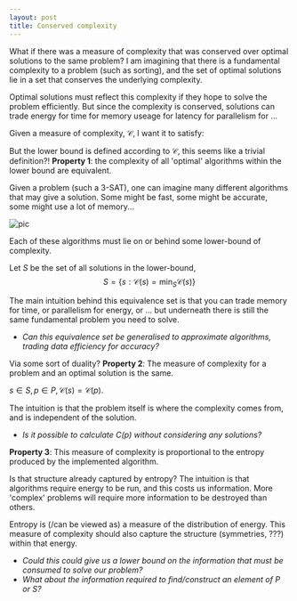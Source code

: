 ```yaml
---
layout: post
title: Conserved complexity
---
```


What if there was a measure of complexity that was conserved over optimal solutions to the same problem? I am imagining that there is a fundamental complexity to a problem (such as sorting), and the set of optimal solutions lie in a set that conserves the underlying complexity.

Optimal solutions must reflect this complexity if they hope to solve the problem efficiently. But since the complexity is conserved, solutions can trade energy for time for memory useage for latency for parallelism for ...

Given a measure of complexity, $\mathcal C$, I want it to satisfy:

<side>But the lower bound is defined according to $\mathcal C$, this seems like a trivial definition?!</side>
__Property 1__: the complexity of all 'optimal' algorithms within the lower bound are equivalent.

Given a problem (such a 3-SAT), one can imagine many different algorithms that may give a solution. Some might be fast, some might be accurate, some might use a lot of memory...

![pic]({{site.baseurl}}\images/pareto.png)

Each of these algorithms must lie on or behind some lower-bound of complexity.

<!-- That is the lower bound on the complexity of a problem is a(n ordered) set of algorithms that ??? -->

Let $S$ be the set of all solutions in the lower-bound, $$S = \{s : \mathcal C(s) = \mathop{min}_S \mathcal C(s)\}$$

The main intuition behind this equivalence set is that you can trade memory for time, or parallelism for energy, or ... but underneath there is still the same fundamental problem you need to solve.

* _Can this equivalence set be generalised to approximate algorithms, trading data efficiency for accuracy?_

<side>Via some sort of duality?</side>
__Property 2__: The measure of complexity for a problem and an optimal solution is the same.

$s \in S, p \in P, \mathcal C(s) = \mathcal C(p)$.

The intuition is that the problem itself is where the complexity comes from, and is independent of the solution.

* _Is it possible to calculate C(p) without considering any solutions?_

__Property 3__: This measure of complexity is proportional to the entropy produced by the implemented algorithm.

<side>Is that structure already captured by entropy?</side>
The intuition is that algorithms require energy to be run, and this costs us information. More 'complex' problems will require more information to be destroyed than others.

Entropy is (/can be viewed as) a measure of the distribution of energy. This measure of complexity should also capture the structure (symmetries, ???) within that energy.

* _Could this could give us a lower bound on the information that must be consumed to solve our problem?_
* _What about the information required to find/construct an element of $P$ or $S$?_
